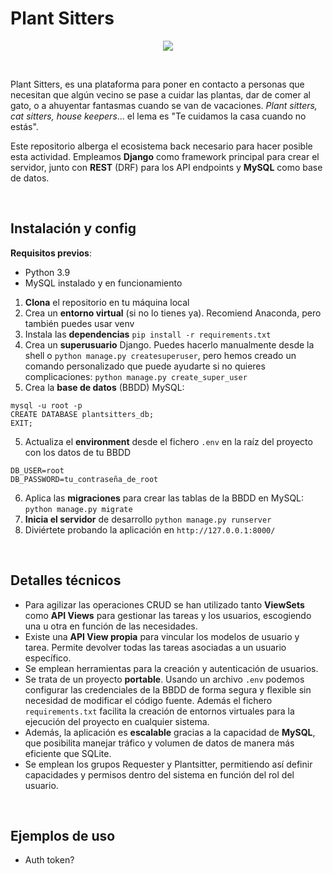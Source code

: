 # Plant Sitters

<div align="center"><img src="https://github.com/user-attachments/assets/f9d8afe0-76c4-4a78-81b0-77726e68663c"/></div>

&nbsp;

Plant Sitters, es una plataforma para poner en contacto a personas que necesitan que algún vecino se pase a cuidar las plantas, dar de comer al gato, o a ahuyentar fantasmas cuando se van de vacaciones. _Plant sitters, cat sitters, house keepers_... el lema es "Te cuidamos la casa cuando no estás".

Este repositorio alberga el ecosistema back necesario para hacer posible esta actividad. Empleamos **Django** como framework principal para crear el servidor, junto con **REST** (DRF) para los API endpoints y **MySQL** como base de datos.

&nbsp;

## Instalación y config

**Requisitos previos**:

- Python 3.9
- MySQL instalado y en funcionamiento

1. **Clona** el repositorio en tu máquina local
2. Crea un **entorno virtual** (si no lo tienes ya). Recomiend Anaconda, pero también puedes usar venv
3. Instala las **dependencias** `pip install -r requirements.txt`
4. Crea un **superusuario** Django. Puedes hacerlo manualmente desde la shell o `python manage.py createsuperuser`, pero hemos creado un comando personalizado que puede ayudarte si no quieres complicaciones: `python manage.py create_super_user`
5. Crea la **base de datos** (BBDD) MySQL:

```
mysql -u root -p
CREATE DATABASE plantsitters_db;
EXIT;
```

5. Actualiza el **environment** desde el fichero `.env` en la raíz del proyecto con los datos de tu BBDD

```
DB_USER=root
DB_PASSWORD=tu_contraseña_de_root
```

6. Aplica las **migraciones** para crear las tablas de la BBDD en MySQL: `python manage.py migrate`
7. **Inicia el servidor** de desarrollo `python manage.py runserver`
8. Diviértete probando la aplicación en `http://127.0.0.1:8000/`

&nbsp;

## Detalles técnicos

- Para agilizar las operaciones CRUD se han utilizado tanto **ViewSets** como **API Views** para gestionar las tareas y los usuarios, escogiendo una u otra en función de las necesidades.
- Existe una **API View propia** para vincular los modelos de usuario y tarea. Permite devolver todas las tareas asociadas a un usuario específico.
- Se emplean herramientas para la creación y autenticación de usuarios.
- Se trata de un proyecto **portable**. Usando un archivo `.env` podemos configurar las credenciales de la BBDD de forma segura y flexible sin necesidad de modificar el código fuente. Además el fichero `requirements.txt` facilita la creación de entornos virtuales para la ejecución del proyecto en cualquier sistema.
- Además, la aplicación es **escalable** gracias a la capacidad de **MySQL**, que posibilita manejar tráfico y volumen de datos de manera más eficiente que SQLite.
- Se emplean los grupos Requester y Plantsitter, permitiendo así definir capacidades y permisos dentro del sistema en función del rol del usuario.

&nbsp;

## Ejemplos de uso

- Auth token?
